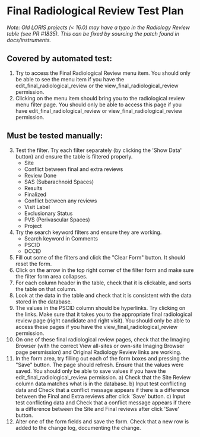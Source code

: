 # Final Radiological Review Test Plan

*Note: Old LORIS projects (< 16.0) may have a typo in the Radiology Review table (see PR #1835). This can be fixed by sourcing the patch found in docs/instruments.*

## Covered by automated test:
1. Try to access the Final Radiological Review menu item. You should only be able to see the menu item if you have the edit_final_radiological_review or the view_final_radiological_review permission.
2. Clicking on the menu item should bring you to the radiological review menu filter page. You should only be able to access this page if you have edit_final_radiological_review or view_final_radiological_review permission.

## Must be tested manually:
3. Test the filter. Try each filter separately (by clicking the 'Show Data' button) and ensure the table is filtered properly.
	* Site
	* Conflict between final and extra reviews
	* Review Done
	* SAS (Subarachnoid Spaces)
	* Results
	* Finalized
	* Conflict between any reviews
	* Visit Label
	* Exclusionary Status
	* PVS (Perivascular Spaces)
	* Project
4. Try the search keyword filters and ensure they are working.
	* Search keyword in Comments
	* PSCID
	* DCCID
5. Fill out some of the filters and click the "Clear Form" button. It should reset the form.
6. Click on the arrow in the top right corner of the filter form and make sure the filter form area collapses.
7. For each column header in the table, check that it is clickable, and sorts the table on that column.
8. Look at the data in the table and check that it is consistent with the data stored in the database.
9. The values in the PSCID column should be hyperlinks. Try clicking on the links. Make sure that it takes you to the appropriate final radiological review page (right candidate and right visit). You should only be able to access these pages if you have the view_final_radiological_review permission.
10. On one of these final radiological review pages, check that the Imaging Browser (with the correct View all-sites or own-site Imaging Browser page persmission) and Original Radiology Review links are working.
11. In the form area, try filling out each of the form boxes and pressing the "Save" button. The page should refresh. Ensure that the values were saved. You should only be able to save values if you have the edit_final_radiological_review permission.
  a) Check that the Site Review column data matches what is in the database.
  b) Input test conflicting data and Check that a conflict message appears if there is a difference between the Final and Extra reviews after click 'Save' button.
  c) Input test conflicting data and Check that a conflict message appears if there is a difference between the Site and Final reviews after click 'Save' button.
12. Alter one of the form fields and save the form. Check that a new row is added to the change log, documenting the change.
